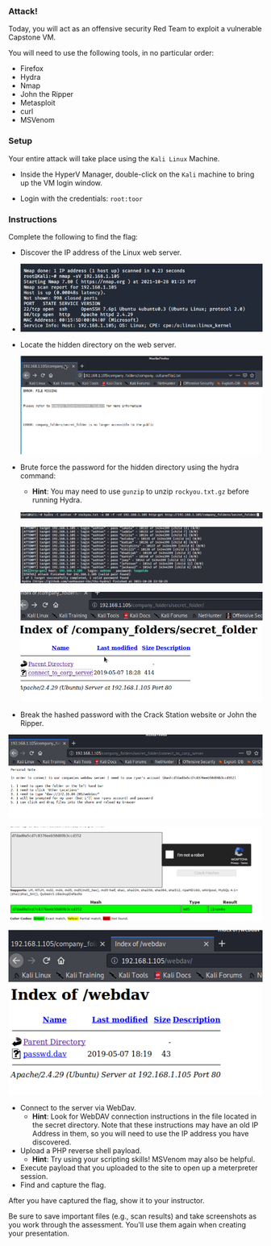 ### Attack!

Today, you will act as an offensive security Red Team to exploit a vulnerable Capstone VM.

You will need to use the following tools, in no particular order:
- Firefox
- Hydra
- Nmap
- John the Ripper
- Metasploit
- curl
- MSVenom

### Setup

Your entire attack will take place using the `Kali Linux` Machine.

- Inside the HyperV Manager, double-click on the `Kali` machine to bring up the VM login window.

- Login with the credentials: `root:toor`

### Instructions

Complete the following to find the flag:

- Discover the IP address of the Linux web server.
- 
     ![](Screenshots/ip_address_discovery.PNG)
     
- Locate the hidden directory on the web server.

     ![](Screenshots/hidden_directory_discovery.PNG)
     
- Brute force the password for the hidden directory using the hydra command:
    - **Hint**: You may need to use `gunzip` to unzip `rockyou.txt.gz` before running Hydra.
   
    ![](Screenshots/hydra_command.PNG)
    
    ![](Screenshots/ashton_password.PNG)
    
    ![](Screenshots/secret_folder_webpage.PNG)
    
- Break the hashed password with the Crack Station website or John the Ripper.

![](Screenshots/hash_webpage.PNG)

![](Screenshots/password_cracked_hash.PNG)

![](Screenshots/ryan_login_webpage.PNG)

- Connect to the server via WebDav.
    - **Hint**: Look for WebDAV connection instructions in the file located in the secret directory. Note that these instructions may have an old IP Address in them, so you will need to use the IP address you have discovered.
- Upload a PHP reverse shell payload.
    - **Hint**: Try using your scripting skills! MSVenom may also be helpful.
- Execute payload that you uploaded to the site to open up a meterpreter session.
- Find and capture the flag.

After you have captured the flag, show it to your instructor.

Be sure to save important files (e.g., scan results) and take screenshots as you work through the assessment. You'll use them again when creating your presentation.
